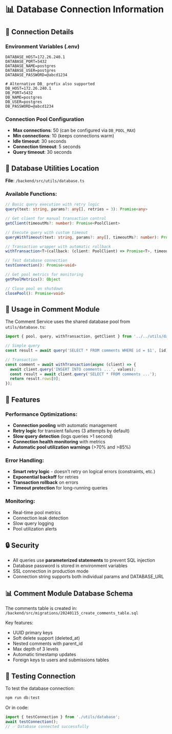 # 📊 Database Connection Information

## 🔌 Connection Details

### Environment Variables (.env)
```env
DATABASE_HOST=172.26.240.1
DATABASE_PORT=5432
DATABASE_NAME=postgres
DATABASE_USER=postgres
DATABASE_PASSWORD=@abcd1234

# Alternative DB_ prefix also supported
DB_HOST=172.26.240.1
DB_PORT=5432
DB_NAME=postgres
DB_USER=postgres
DB_PASSWORD=@abcd1234
```

### Connection Pool Configuration
- **Max connections**: 50 (can be configured via `DB_POOL_MAX`)
- **Min connections**: 10 (keeps connections warm)
- **Idle timeout**: 30 seconds
- **Connection timeout**: 5 seconds
- **Query timeout**: 30 seconds

## 📁 Database Utilities Location

**File**: `/backend/src/utils/database.ts`

### Available Functions:
```typescript
// Basic query execution with retry logic
query(text: string, params?: any[], retries = 3): Promise<any>

// Get client for manual transaction control
getClient(timeoutMs?: number): Promise<PoolClient>

// Execute query with custom timeout
queryWithTimeout(text: string, params?: any[], timeoutMs?: number): Promise<any>

// Transaction wrapper with automatic rollback
withTransaction<T>(callback: (client: PoolClient) => Promise<T>, timeoutMs?: number): Promise<T>

// Test database connection
testConnection(): Promise<void>

// Get pool metrics for monitoring
getPoolMetrics(): Object

// Close pool on shutdown
closePool(): Promise<void>
```

## 🎯 Usage in Comment Module

The Comment Service uses the shared database pool from `utils/database.ts`:

```typescript
import { pool, query, withTransaction, getClient } from '../../utils/database';

// Simple query
const result = await query('SELECT * FROM comments WHERE id = $1', [id]);

// Transaction
const comment = await withTransaction(async (client) => {
  await client.query('INSERT INTO comments ...', values);
  const result = await client.query('SELECT * FROM comments ...');
  return result.rows[0];
});
```

## 🚀 Features

### Performance Optimizations:
- **Connection pooling** with automatic management
- **Retry logic** for transient failures (3 attempts by default)
- **Slow query detection** (logs queries >1 second)
- **Connection health monitoring** with metrics
- **Automatic pool utilization warnings** (>70% and >85%)

### Error Handling:
- **Smart retry logic** - doesn't retry on logical errors (constraints, etc.)
- **Exponential backoff** for retries
- **Transaction rollback** on errors
- **Timeout protection** for long-running queries

### Monitoring:
- Real-time pool metrics
- Connection leak detection
- Slow query logging
- Pool utilization alerts

## 🔒 Security

- All queries use **parameterized statements** to prevent SQL injection
- Database password is stored in environment variables
- SSL connection in production mode
- Connection string supports both individual params and DATABASE_URL

## 📊 Comment Module Database Schema

The comments table is created in:
`/backend/src/migrations/20240115_create_comments_table.sql`

Key features:
- UUID primary keys
- Soft delete support (deleted_at)
- Nested comments with parent_id
- Max depth of 3 levels
- Automatic timestamp updates
- Foreign keys to users and submissions tables

## 🧪 Testing Connection

To test the database connection:
```bash
npm run db:test
```

Or in code:
```typescript
import { testConnection } from './utils/database';
await testConnection();
// ✅ Database connected successfully
```